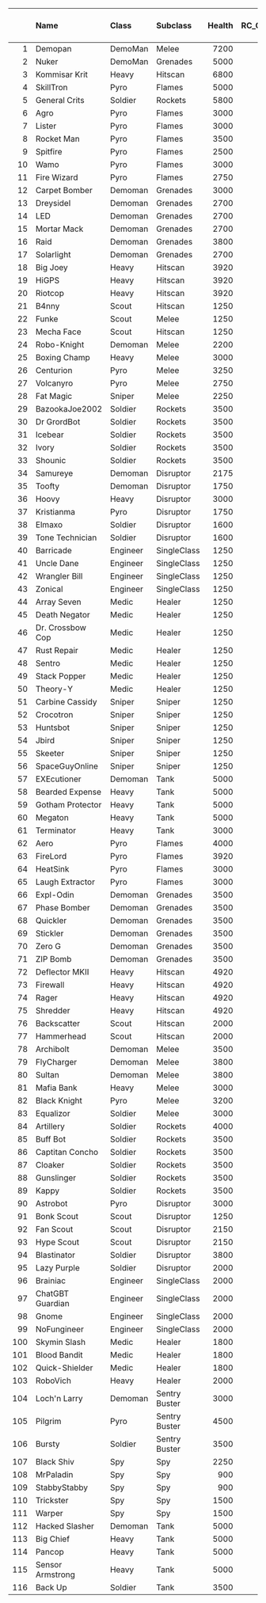 |     | Name             | Class    | Subclass      |   Health |   RC_Cost |   Health_Bonus_Per_Player |   18 player health |
|----:|:-----------------|:---------|:--------------|---------:|----------:|--------------------------:|-------------------:|
|   1 | Demopan          | DemoMan  | Melee         |     7200 |        50 |                       100 |               9000 |
|   2 | Nuker            | DemoMan  | Grenades      |     5000 |        50 |                       100 |               6800 |
|   3 | Kommisar Krit    | Heavy    | Hitscan       |     6800 |        60 |                       100 |               8600 |
|   4 | SkillTron        | Pyro     | Flames        |     5000 |        50 |                       100 |               6800 |
|   5 | General Crits    | Soldier  | Rockets       |     5800 |        50 |                        75 |               7150 |
|   6 | Agro             | Pyro     | Flames        |     3000 |         0 |                        28 |               3504 |
|   7 | Lister           | Pyro     | Flames        |     3000 |         0 |                        28 |               3504 |
|   8 | Rocket Man       | Pyro     | Flames        |     3500 |         0 |                        25 |               3950 |
|   9 | Spitfire         | Pyro     | Flames        |     2500 |         0 |                        20 |               2860 |
|  10 | Wamo             | Pyro     | Flames        |     3000 |         0 |                        28 |               3504 |
|  11 | Fire Wizard      | Pyro     | Flames        |     2750 |         0 |                        50 |               3650 |
|  12 | Carpet Bomber    | Demoman  | Grenades      |     3000 |         0 |                        60 |               4080 |
|  13 | Dreysidel        | Demoman  | Grenades      |     2700 |         0 |                        60 |               3780 |
|  14 | LED              | Demoman  | Grenades      |     2700 |         0 |                        60 |               3780 |
|  15 | Mortar Mack      | Demoman  | Grenades      |     2700 |         0 |                        60 |               3780 |
|  16 | Raid             | Demoman  | Grenades      |     3800 |         0 |                        60 |               4880 |
|  17 | Solarlight       | Demoman  | Grenades      |     2700 |         0 |                        60 |               3780 |
|  18 | Big Joey         | Heavy    | Hitscan       |     3920 |         0 |                        60 |               5000 |
|  19 | HiGPS            | Heavy    | Hitscan       |     3920 |         0 |                        60 |               5000 |
|  20 | Riotcop          | Heavy    | Hitscan       |     3920 |         0 |                        60 |               5000 |
|  21 | B4nny            | Scout    | Hitscan       |     1250 |         0 |                        40 |               1970 |
|  22 | Funke            | Scout    | Melee         |     1250 |         0 |                       100 |               3050 |
|  23 | Mecha Face       | Scout    | Hitscan       |     1250 |         0 |                        40 |               1970 |
|  24 | Robo-Knight      | Demoman  | Melee         |     2200 |         0 |                       100 |               4000 |
|  25 | Boxing Champ     | Heavy    | Melee         |     3000 |         0 |                        50 |               3900 |
|  26 | Centurion        | Pyro     | Melee         |     3250 |         0 |                        60 |               4330 |
|  27 | Volcanyro        | Pyro     | Melee         |     2750 |         0 |                        50 |               3650 |
|  28 | Fat Magic        | Sniper   | Melee         |     2250 |         0 |                       110 |               4230 |
|  29 | BazookaJoe2002   | Soldier  | Rockets       |     3500 |         0 |                        40 |               4220 |
|  30 | Dr GrordBot      | Soldier  | Rockets       |     3500 |         0 |                        40 |               4220 |
|  31 | Icebear          | Soldier  | Rockets       |     3500 |         0 |                        40 |               4220 |
|  32 | Ivory            | Soldier  | Rockets       |     3500 |         0 |                        40 |               4220 |
|  33 | Shounic          | Soldier  | Rockets       |     3500 |         0 |                        40 |               4220 |
|  34 | Samureye         | Demoman  | Disruptor     |     2175 |         0 |                        50 |               3075 |
|  35 | Toofty           | Demoman  | Disruptor     |     1750 |         0 |                        50 |               2650 |
|  36 | Hoovy            | Heavy    | Disruptor     |     3000 |         0 |                        50 |               3900 |
|  37 | Kristianma       | Pyro     | Disruptor     |     1750 |         0 |                        50 |               2650 |
|  38 | Elmaxo           | Soldier  | Disruptor     |     1600 |         0 |                        60 |               2680 |
|  39 | Tone Technician  | Soldier  | Disruptor     |     1600 |         0 |                        70 |               2860 |
|  40 | Barricade        | Engineer | SingleClass   |     1250 |         0 |                        60 |               2330 |
|  41 | Uncle Dane       | Engineer | SingleClass   |     1250 |         0 |                        60 |               2330 |
|  42 | Wrangler Bill    | Engineer | SingleClass   |     1250 |         0 |                        60 |               2330 |
|  43 | Zonical          | Engineer | SingleClass   |     1250 |         0 |                        60 |               2330 |
|  44 | Array Seven      | Medic    | Healer        |     1250 |         0 |                        60 |               2330 |
|  45 | Death Negator    | Medic    | Healer        |     1250 |         0 |                        60 |               2330 |
|  46 | Dr. Crossbow Cop | Medic    | Healer        |     1250 |         0 |                        60 |               2330 |
|  47 | Rust Repair      | Medic    | Healer        |     1250 |         0 |                        60 |               2330 |
|  48 | Sentro           | Medic    | Healer        |     1250 |         0 |                        60 |               2330 |
|  49 | Stack Popper     | Medic    | Healer        |     1250 |         0 |                        60 |               2330 |
|  50 | Theory-Y         | Medic    | Healer        |     1250 |         0 |                        60 |               2330 |
|  51 | Carbine Cassidy  | Sniper   | Sniper        |     1250 |         0 |                        60 |               2330 |
|  52 | Crocotron        | Sniper   | Sniper        |     1250 |         0 |                        60 |               2330 |
|  53 | Huntsbot         | Sniper   | Sniper        |     1250 |         0 |                        60 |               2330 |
|  54 | Jbird            | Sniper   | Sniper        |     1250 |         0 |                        60 |               2330 |
|  55 | Skeeter          | Sniper   | Sniper        |     1250 |         0 |                        60 |               2330 |
|  56 | SpaceGuyOnline   | Sniper   | Sniper        |     1250 |         0 |                        60 |               2330 |
|  57 | EXEcutioner      | Demoman  | Tank          |     5000 |         0 |                        75 |               6350 |
|  58 | Bearded Expense  | Heavy    | Tank          |     5000 |         0 |                        75 |               6350 |
|  59 | Gotham Protector | Heavy    | Tank          |     5000 |         0 |                        75 |               6350 |
|  60 | Megaton          | Heavy    | Tank          |     5000 |         0 |                        75 |               6350 |
|  61 | Terminator       | Heavy    | Tank          |     3000 |         0 |                        75 |               4350 |
|  62 | Aero             | Pyro     | Flames        |     4000 |        12 |                        25 |               4450 |
|  63 | FireLord         | Pyro     | Flames        |     3920 |        30 |                        60 |               5000 |
|  64 | HeatSink         | Pyro     | Flames        |     3000 |        10 |                        75 |               4350 |
|  65 | Laugh Extractor  | Pyro     | Flames        |     3000 |        20 |                        50 |               3900 |
|  66 | Expl-Odin        | Demoman  | Grenades      |     3500 |        20 |                        50 |               4400 |
|  67 | Phase Bomber     | Demoman  | Grenades      |     3500 |        20 |                       100 |               5300 |
|  68 | Quickler         | Demoman  | Grenades      |     3500 |        25 |                        50 |               4400 |
|  69 | Stickler         | Demoman  | Grenades      |     3500 |        12 |                        50 |               4400 |
|  70 | Zero G           | Demoman  | Grenades      |     3500 |        15 |                        50 |               4400 |
|  71 | ZIP Bomb         | Demoman  | Grenades      |     3500 |        12 |                       100 |               5300 |
|  72 | Deflector MKII   | Heavy    | Hitscan       |     4920 |        20 |                        60 |               6000 |
|  73 | Firewall         | Heavy    | Hitscan       |     4920 |        30 |                        60 |               6000 |
|  74 | Rager            | Heavy    | Hitscan       |     4920 |        30 |                        60 |               6000 |
|  75 | Shredder         | Heavy    | Hitscan       |     4920 |        30 |                        60 |               6000 |
|  76 | Backscatter      | Scout    | Hitscan       |     2000 |        20 |                        60 |               3080 |
|  77 | Hammerhead       | Scout    | Hitscan       |     2000 |        15 |                        60 |               3080 |
|  78 | Archibolt        | Demoman  | Melee         |     3500 |        12 |                        75 |               4850 |
|  79 | FlyCharger       | Demoman  | Melee         |     3800 |        20 |                        75 |               5150 |
|  80 | Sultan           | Demoman  | Melee         |     3800 |        20 |                        75 |               5150 |
|  81 | Mafia Bank       | Heavy    | Melee         |     3000 |        12 |                       100 |               4800 |
|  82 | Black Knight     | Pyro     | Melee         |     3200 |        12 |                       100 |               5000 |
|  83 | Equalizor        | Soldier  | Melee         |     3000 |        20 |                       100 |               4800 |
|  84 | Artillery        | Soldier  | Rockets       |     4000 |        25 |                        60 |               5080 |
|  85 | Buff Bot         | Soldier  | Rockets       |     3500 |        20 |                        60 |               4580 |
|  86 | Captitan Concho  | Soldier  | Rockets       |     3500 |        20 |                        60 |               4580 |
|  87 | Cloaker          | Soldier  | Rockets       |     3500 |        15 |                        60 |               4580 |
|  88 | Gunslinger       | Soldier  | Rockets       |     3500 |        12 |                        60 |               4580 |
|  89 | Kappy            | Soldier  | Rockets       |     3500 |        12 |                        60 |               4580 |
|  90 | Astrobot         | Pyro     | Disruptor     |     3000 |        10 |                        15 |               3270 |
|  91 | Bonk Scout       | Scout    | Disruptor     |     1250 |        10 |                       100 |               3050 |
|  92 | Fan Scout        | Scout    | Disruptor     |     2150 |        10 |                        80 |               3590 |
|  93 | Hype Scout       | Scout    | Disruptor     |     2150 |        10 |                        80 |               3590 |
|  94 | Blastinator      | Soldier  | Disruptor     |     3800 |        12 |                        60 |               4880 |
|  95 | Lazy Purple      | Soldier  | Disruptor     |     2000 |        12 |                        60 |               3080 |
|  96 | Brainiac         | Engineer | SingleClass   |     2000 |        20 |                        60 |               3080 |
|  97 | ChatGBT Guardian | Engineer | SingleClass   |     2000 |        15 |                        60 |               3080 |
|  98 | Gnome            | Engineer | SingleClass   |     2000 |        12 |                        60 |               3080 |
|  99 | NoFungineer      | Engineer | SingleClass   |     2000 |        20 |                        60 |               3080 |
| 100 | Skymin Slash     | Medic    | Healer        |     1800 |        20 |                        60 |               2880 |
| 101 | Blood Bandit     | Medic    | Healer        |     1800 |        20 |                        60 |               2880 |
| 102 | Quick-Shielder   | Medic    | Healer        |     1800 |        30 |                        60 |               2880 |
| 103 | RoboVich         | Heavy    | Healer        |     2000 |        12 |                        50 |               2900 |
| 104 | Loch'n Larry     | Demoman  | Sentry Buster |     3000 |        18 |                        50 |               3900 |
| 105 | Pilgrim          | Pyro     | Sentry Buster |     4500 |        12 |                       100 |               6300 |
| 106 | Bursty           | Soldier  | Sentry Buster |     3500 |        22 |                        60 |               4580 |
| 107 | Black Shiv       | Spy      | Spy           |     2250 |        12 |                        50 |               3150 |
| 108 | MrPaladin        | Spy      | Spy           |      900 |        15 |                        50 |               1800 |
| 109 | StabbyStabby     | Spy      | Spy           |      900 |        15 |                        50 |               1800 |
| 110 | Trickster        | Spy      | Spy           |     1500 |        15 |                        50 |               2400 |
| 111 | Warper           | Spy      | Spy           |     1500 |        12 |                        50 |               2400 |
| 112 | Hacked Slasher   | Demoman  | Tank          |     5000 |        12 |                       150 |               7700 |
| 113 | Big Chief        | Heavy    | Tank          |     5000 |        12 |                       150 |               7700 |
| 114 | Pancop           | Heavy    | Tank          |     5000 |        25 |                       150 |               7700 |
| 115 | Sensor Armstrong | Heavy    | Tank          |     5000 |        25 |                       150 |               7700 |
| 116 | Back Up          | Soldier  | Tank          |     3500 |        20 |                        60 |               4580 |
